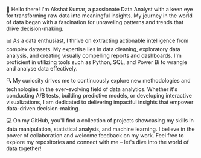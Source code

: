 👋 Hello there! I'm Akshat Kumar, a passionate Data Analyst with a keen eye for transforming raw data into meaningful insights. My journey in the world of data began with a fascination for unraveling patterns and trends that drive decision-making.

📊 As a data enthusiast, I thrive on extracting actionable intelligence from complex datasets. My expertise lies in data cleaning, exploratory data analysis, and creating visually compelling reports and dashboards. I'm proficient in utilizing tools such as Python, SQL, and Power Bi to wrangle and analyse data effectively.

🔍 My curiosity drives me to continuously explore new methodologies and technologies in the ever-evolving field of data analytics. Whether it's conducting A/B tests, building predictive models, or developing interactive visualizations, I am dedicated to delivering impactful insights that empower data-driven decision-making.

💻 On my GitHub, you'll find a collection of projects showcasing my skills in data manipulation, statistical analysis, and machine learning. I believe in the power of collaboration and welcome feedback on my work. Feel free to explore my repositories and connect with me – let's dive into the world of data together!
